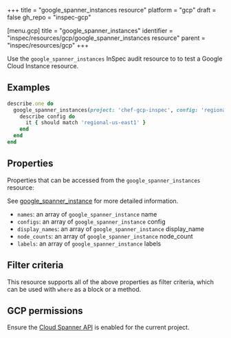 +++
title = "google_spanner_instances resource"
platform = "gcp"
draft = false
gh_repo = "inspec-gcp"

[menu.gcp]
title = "google_spanner_instances"
identifier = "inspec/resources/gcp/google_spanner_instances resource"
parent = "inspec/resources/gcp"
+++

Use the `google_spanner_instances` InSpec audit resource to to test a Google Cloud Instance resource.

## Examples

```ruby
describe.one do
  google_spanner_instances(project: 'chef-gcp-inspec', config: 'regional-us-east1').configs.each do |config|
    describe config do
      it { should match 'regional-us-east1' }
    end
  end
end
```

## Properties

Properties that can be accessed from the `google_spanner_instances` resource:

See [google_spanner_instance](google_spanner_instance) for more detailed information.

  * `names`: an array of `google_spanner_instance` name
  * `configs`: an array of `google_spanner_instance` config
  * `display_names`: an array of `google_spanner_instance` display_name
  * `node_counts`: an array of `google_spanner_instance` node_count
  * `labels`: an array of `google_spanner_instance` labels

## Filter criteria

This resource supports all of the above properties as filter criteria, which can be used
with `where` as a block or a method.

## GCP permissions

Ensure the [Cloud Spanner API](https://console.cloud.google.com/apis/library/spanner.googleapis.com/) is enabled for the current project.
